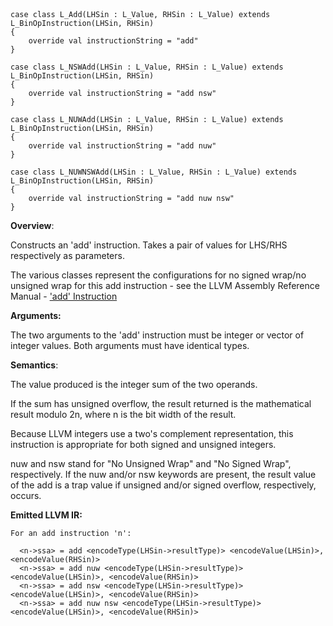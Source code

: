 
```



case class L_Add(LHSin : L_Value, RHSin : L_Value) extends L_BinOpInstruction(LHSin, RHSin)
{
    override val instructionString = "add"
}
    
case class L_NSWAdd(LHSin : L_Value, RHSin : L_Value) extends L_BinOpInstruction(LHSin, RHSin)
{
    override val instructionString = "add nsw"
}
    
case class L_NUWAdd(LHSin : L_Value, RHSin : L_Value) extends L_BinOpInstruction(LHSin, RHSin)
{
    override val instructionString = "add nuw"
}
    
case class L_NUWNSWAdd(LHSin : L_Value, RHSin : L_Value) extends L_BinOpInstruction(LHSin, RHSin)
{
    override val instructionString = "add nuw nsw"
}

```
**Overview**:

Constructs an 'add' instruction. Takes a pair of values for LHS/RHS respectively as parameters.

The various classes represent the configurations for no signed wrap/no unsigned wrap for this add instruction - see the LLVM Assembly Reference Manual - ['add' Instruction](http://llvm.org/docs/LangRef.html#i_add)

**Arguments:**

The two arguments to the 'add' instruction must be integer or vector of integer values. Both arguments must have identical types.

**Semantics**:

The value produced is the integer sum of the two operands.

If the sum has unsigned overflow, the result returned is the mathematical result modulo 2n, where n is the bit width of the result.

Because LLVM integers use a two's complement representation, this instruction is appropriate for both signed and unsigned integers.

nuw and nsw stand for "No Unsigned Wrap" and "No Signed Wrap", respectively. If the nuw and/or nsw keywords are present, the result value of the add is a trap value if unsigned and/or signed overflow, respectively, occurs.

**Emitted LLVM IR:**
```
For an add instruction 'n':

  <n->ssa> = add <encodeType(LHSin->resultType)> <encodeValue(LHSin)>, <encodeValue(RHSin)>        
  <n->ssa> = add nuw <encodeType(LHSin->resultType)> <encodeValue(LHSin)>, <encodeValue(RHSin)>    
  <n->ssa> = add nsw <encodeType(LHSin->resultType)> <encodeValue(LHSin)>, <encodeValue(RHSin)>    
  <n->ssa> = add nuw nsw <encodeType(LHSin->resultType)> <encodeValue(LHSin)>, <encodeValue(RHSin)>
```